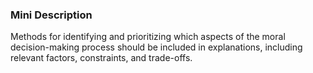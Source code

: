 ### Mini Description

Methods for identifying and prioritizing which aspects of the moral decision-making process should be included in explanations, including relevant factors, constraints, and trade-offs.
